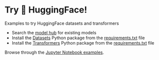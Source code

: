 # Try 🤗 HuggingFace!

Examples to try HuggingFace datasets and transformers

* Search the [model hub](https://huggingface.co/models) for existing models
* Install the [Datasets](https://github.com/huggingface/datasets/) Python package from the [requirements.txt](./requirements.txt) file
* Install the [Transformers](https://github.com/huggingface/transformers) Python package from the [requirements.txt](./requirements.txt) file

Browse through the [Jupyter Notebook examples](./notebooks).
